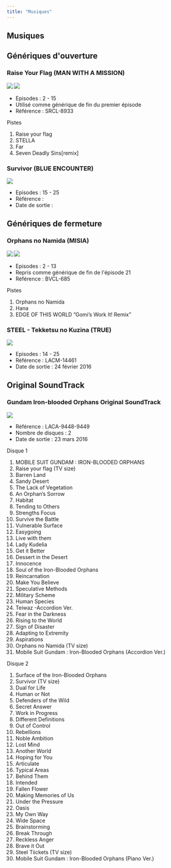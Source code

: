 ```yaml
---
title: "Musiques"
---
```


Musiques
--------


Génériques d'ouverture
----------------------


### **Raise Your Flag (MAN WITH A MISSION)**


**![](/images/stories/saga/g-tekketsu/musiques/cd01.jpg) ![](/images/stories/saga/g-tekketsu/musiques/cd01a.jpg)**


* Episodes : 2 - 15
* Utilisé comme générique de fin du premier épisode
* Référence : SRCL-8933


Pistes


1. Raise your flag
2. STELLA
3. Far
4. Seven Deadly Sins[remix]


### **Survivor (BLUE ENCOUNTER)**


**![](/images/stories/saga/g-tekketsu/musiques/cd04.jpg)**


* Episodes : 15 - 25
* Référence :
* Date de sortie :


Génériques de fermeture
-----------------------


### **Orphans no Namida (MISIA)**


**![](/images/stories/saga/g-tekketsu/musiques/cd02.jpg) ![](/images/stories/saga/g-tekketsu/musiques/cd02a.jpg)**


* Episodes : 2 - 13
* Repris comme générique de fin de l'épisode 21
* Référence : BVCL-685


Pistes


1. Orphans no Namida
2. Hana
3. EDGE OF THIS WORLD ”Gomi’s Work It! Remix”


### **STEEL - Tekketsu no Kuzina (TRUE)**


**![](/images/stories/saga/g-tekketsu/musiques/cd03.jpg)**


* Episodes : 14 - 25
* Référence : LACM-14461
* Date de sortie : 24 février 2016


Original SoundTrack
-------------------


### **Gundam Iron-blooded Orphans Original SoundTrack**


****![](/images/stories/saga/g-tekketsu/musiques/cd07.jpg)****


* Référence : LACA-9448-9449
* Nombre de disques : 2
* Date de sortie : 23 mars 2016


Disque 1


1. MOBILE SUIT GUNDAM : IRON-BLOODED ORPHANS
2. Raise your flag (TV size)
3. Barren Land
4. Sandy Desert
5. The Lack of Vegetation
6. An Orphan’s Sorrow
7. Habitat
8. Tending to Others
9. Strengths Focus
10. Survive the Battle
11. Vulnerable Surface
12. Easygoing
13. Live with them
14. Lady Kudelia
15. Get it Better
16. Dessert in the Desert
17. Innocence
18. Soul of the Iron-Blooded Orphans
19. Reincarnation
20. Make You Believe
21. Speculative Methods
22. Military Scheme
23. Human Species
24. Teiwaz -Accordion Ver.
25. Fear in the Darkness
26. Rising to the World
27. Sign of Disaster
28. Adapting to Extremity
29. Aspirations
30. Orphans no Namida (TV size)
31. Mobile Suit Gundam : Iron-Blooded Orphans (Accordion Ver.)


Disque 2


1. Surface of the Iron-Blooded Orphans
2. Survivor (TV size)
3. Dual for Life
4. Human or Not
5. Defenders of the Wild
6. Secret Answer
7. Work in Progress
8. Different Definitions
9. Out of Control
10. Rebellions
11. Noble Ambition
12. Lost Mind
13. Another World
14. Hoping for You
15. Articulate
16. Typical Areas
17. Behind Them
18. Intended
19. Fallen Flower
20. Making Memories of Us
21. Under the Pressure
22. Oasis
23. My Own Way
24. Wide Space
25. Brainstorming
26. Break Through
27. Reckless Anger
28. Brave it Out
29. Steel Tiickets (TV size)
30. Mobile Suit Gundam : Iron-Blooded Orphans (Piano Ver.)

